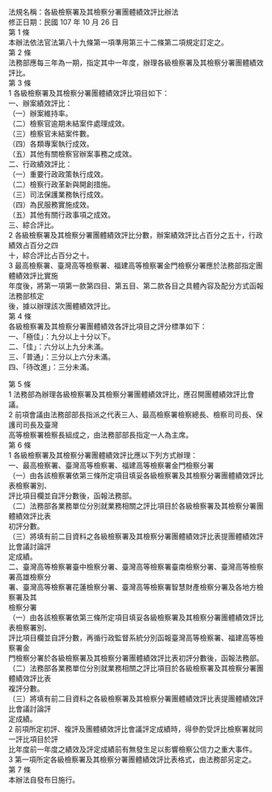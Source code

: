 法規名稱：各級檢察署及其檢察分署團體績效評比辦法  
修正日期：民國 107 年 10 月 26 日  
第 1 條  
本辦法依法官法第八十九條第一項準用第三十二條第二項規定訂定之。  
第 2 條  
法務部應每三年為一期，指定其中一年度，辦理各級檢察署及其檢察分署團體績效評比。  
第 3 條  
1 各級檢察署及其檢察分署團體績效評比項目如下：  
一、辦案績效評比：  
（一）辦案維持率。  
（二）檢察官逾期未結案件處理成效。  
（三）檢察官未結案件數。  
（四）各類專案執行成效。  
（五）其他有關檢察官辦案事務之成效。  
二、行政績效評比：  
（一）重要行政政策執行成效。  
（二）檢察行政革新與開創措施。  
（三）司法保護業務執行成效。  
（四）為民服務實施成效。  
（五）其他有關行政事項之成效。  
三、綜合評比。  
2 各級檢察署及其檢察分署團體績效評比分數，辦案績效評比占百分之五十，行政績效占百分之四  
十，綜合評比占百分之十。  
3 最高檢察署、臺灣高等檢察署、福建高等檢察署金門檢察分署應於法務部指定團體績效評比實施  
年度後，將第一項第一款第四目、第五目、第二款各目之具體內容及配分方式函報法務部核定  
後，據以辦理該次團體績效評比。  
第 4 條  
各級檢察署及其檢察分署團體績效各評比項目之評分標準如下：  
一、「極佳」：九分以上十分以下。  
二、「佳」：六分以上九分未滿。  
三、「普通」：三分以上六分未滿。  
四、「待改進」：三分未滿。  


第 5 條  
1 法務部為辦理各級檢察署及其檢察分署團體績效評比，應召開團體績效評比會議。  
2 前項會議由法務部部長指派之代表三人、最高檢察署檢察總長、檢察司司長、保護司司長及臺灣  
高等檢察署檢察長組成之，由法務部部長指定一人為主席。  
第 6 條  
1 各級檢察署及其檢察分署團體績效評比應以下列方式辦理：  
一、最高檢察署、臺灣高等檢察署、福建高等檢察署金門檢察分署  
（一）由各該檢察署依第三條所定項目填妥各級檢察署及其檢察分署團體績效評比表檢察署別、  
評比項目欄並自評分數後，函報法務部。  
（二）法務部各業務單位分別就業務相關之評比項目於各級檢察署及其檢察分署團體績效評比表  
初評分數。  
（三）將填有前二目資料之各級檢察署及其檢察分署團體績效評比表提團體績效評比會議討論評  
定成績。  
二、臺灣高等檢察署臺中檢察分署、臺灣高等檢察署臺南檢察分署、臺灣高等檢察署高雄檢察分  
署、臺灣高等檢察署花蓮檢察分署、臺灣高等檢察署智慧財產檢察分署及各地方檢察署及其  
檢察分署  
（一）由各該檢察署依第三條所定項目填妥各級檢察署及其檢察分署團體績效評比表檢察署別、  
評比項目欄並自評分數，再循行政監督系統分別函報臺灣高等檢察署、福建高等檢察署金  
門檢察分署於各級檢察署及其檢察分署團體績效評比表初評分數後，函報法務部。  
（二）法務部各業務單位分別就業務相關之評比項目於各級檢察署及其檢察分署團體績效評比表  
複評分數。  
（三）將填有前二目資料之各級檢察署及其檢察分署團體績效評比表提團體績效評比會議討論評  
定成績。  
2 前項所定初評、複評及團體績效評比會議評定成績時，得參酌受評比檢察署就同一評比項目於評  
比年度前一年度之績效及評定成績前有無發生足以影響檢察公信力之重大事件。  
3 第一項所定各級檢察署及其檢察分署團體績效評比表格式，由法務部另定之。  
第 7 條  
本辦法自發布日施行。  



